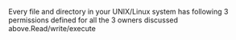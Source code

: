 Every file and directory in your UNIX/Linux system has following 3 permissions defined for all the 3 owners discussed above.Read/write/execute 
